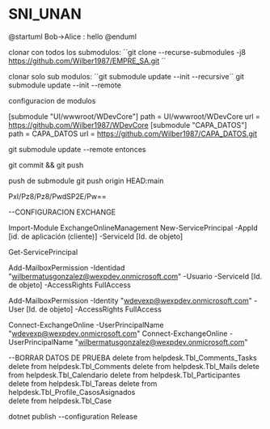 # SNI_UNAN
@startuml
Bob->Alice : hello
@enduml


clonar con todos los submodulos: 
´´git clone --recurse-submodules -j8 https://github.com/Wilber1987/EMPRE_SA.git ´´

clonar solo sub modulos:
´´git submodule update --init --recursive´´
git submodule update --init --remote


configuracion de modulos

[submodule "UI/wwwroot/WDevCore"]
	path = UI/wwwroot/WDevCore
	url = https://github.com/Wilber1987/WDevCore
[submodule "CAPA_DATOS"]
	path = CAPA_DATOS
	url = https://github.com/Wilber1987/CAPA_DATOS.git


git submodule update --remote
entonces

git commit && git push


push de submodule
git push origin HEAD:main

PxI/Pz8/Pz8/PwdSP2E/Pw==

--CONFIGURACION EXCHANGE

Import-Module ExchangeOnlineManagement
New-ServicePrincipal -AppId [id. de aplicación (cliente)]  -ServiceId   [Id. de objeto]

Get-ServicePrincipal

Add-MailboxPermission -Identidad "wilbermatusgonzalez@wexpdev.onmicrosoft.com"  -Usuario -ServiceId  [Id. de objeto] -AccessRights FullAccess

Add-MailboxPermission -Identity "wdevexp@wexpdev.onmicrosoft.com" -User  [Id. de objeto]  -AccessRights FullAccess

Connect-ExchangeOnline -UserPrincipalName "wdevexp@wexpdev.onmicrosoft.com"
Connect-ExchangeOnline -UserPrincipalName "wilbermatusgonzalez@wexpdev.onmicrosoft.com"



--BORRAR DATOS DE PRUEBA
delete from helpdesk.Tbl_Comments_Tasks 
delete from helpdesk.Tbl_Comments
delete from helpdesk.Tbl_Mails
delete from helpdesk.Tbl_Calendario 
delete from helpdesk.Tbl_Participantes  
delete from helpdesk.Tbl_Tareas 
delete from helpdesk.Tbl_Profile_CasosAsignados  
delete from helpdesk.Tbl_Case

dotnet publish --configuration Release